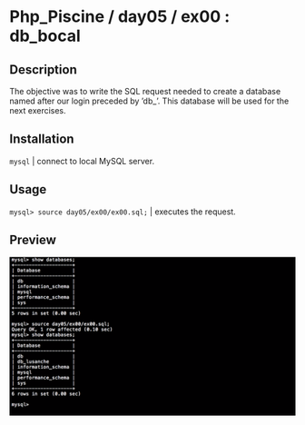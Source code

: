 # Php_Piscine / day05 / ex00 : db_bocal

## Description
The objective was to write the SQL request needed to create a database named after our login preceded by ’db_’. This database will be used for the next exercises.

## Installation
`mysql` | connect to local MySQL server.

## Usage
`mysql> source day05/ex00/ex00.sql;` | executes the request.

## Preview
<img src="../../resources/images/bocal.png" width="1200">
